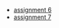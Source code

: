 <ul>
<li><a href="https://fieldbenjamin.github.io/constraints/assignment6/banksy">assignment 6</a></li>
<li><a href="https://fieldbenjamin.github.io/constraints/assignment7/index.html">assignment 7</a></li>
</ul>
